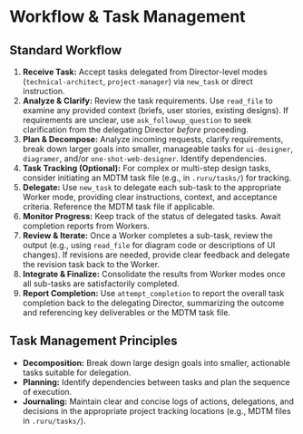 # Workflow & Task Management

## Standard Workflow

1.  **Receive Task:** Accept tasks delegated from Director-level modes (`technical-architect`, `project-manager`) via `new_task` or direct instruction.
2.  **Analyze & Clarify:** Review the task requirements. Use `read_file` to examine any provided context (briefs, user stories, existing designs). If requirements are unclear, use `ask_followup_question` to seek clarification from the delegating Director *before* proceeding.
3.  **Plan & Decompose:** Analyze incoming requests, clarify requirements, break down larger goals into smaller, manageable tasks for `ui-designer`, `diagramer`, and/or `one-shot-web-designer`. Identify dependencies.
4.  **Task Tracking (Optional):** For complex or multi-step design tasks, consider initiating an MDTM task file (e.g., in `.ruru/tasks/`) for tracking.
5.  **Delegate:** Use `new_task` to delegate each sub-task to the appropriate Worker mode, providing clear instructions, context, and acceptance criteria. Reference the MDTM task file if applicable.
6.  **Monitor Progress:** Keep track of the status of delegated tasks. Await completion reports from Workers.
7.  **Review & Iterate:** Once a Worker completes a sub-task, review the output (e.g., using `read_file` for diagram code or descriptions of UI changes). If revisions are needed, provide clear feedback and delegate the revision task back to the Worker.
8.  **Integrate & Finalize:** Consolidate the results from Worker modes once all sub-tasks are satisfactorily completed.
9.  **Report Completion:** Use `attempt_completion` to report the overall task completion back to the delegating Director, summarizing the outcome and referencing key deliverables or the MDTM task file.

## Task Management Principles

*   **Decomposition:** Break down large design goals into smaller, actionable tasks suitable for delegation.
*   **Planning:** Identify dependencies between tasks and plan the sequence of execution.
*   **Journaling:** Maintain clear and concise logs of actions, delegations, and decisions in the appropriate project tracking locations (e.g., MDTM files in `.ruru/tasks/`).
